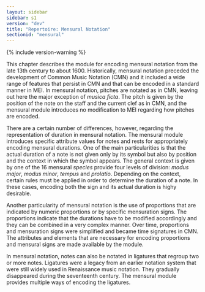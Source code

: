 ```yaml
---
layout: sidebar
sidebar: s1
version: "dev"
title: "Repertoire: Mensural Notation"
sectionid: "mensural"
---
```


{% include version-warning %}

This chapter describes the module for encoding mensural notation from the late 13th century to about 1600. Historically, mensural notation preceded the development of Common Music Notation (CMN) and it included a wide range of features that persist in CMN and that can be encoded in a standard manner in MEI. In mensural notation, pitches are notated as in CMN, leaving out here the major exception of *musica ficta*. The pitch is given by the position of the note on the staff and the current clef as in CMN, and the mensural module introduces no modification to MEI regarding how pitches are encoded.

There are a certain number of differences, however, regarding the representation of duration in mensural notation. The mensural module introduces specific attribute values for notes and rests for appropriately encoding mensural durations. One of the main particularities is that the actual duration of a note is not given only by its symbol but also by position and the context in which the symbol appears. The general context is given by one of the 16 mensural *species* provide four levels of division: *modus major*, *modus minor*, *tempus* and *prolatio*. Depending on the context, certain rules must be applied in order to determine the duration of a note. In these cases, encoding both the sign and its actual duration is highy desirable.

Another particularity of mensural notation is the use of proportions that are indicated by numeric proportions or by specific mensuration signs. The proportions indicate that the durations have to be modified accordingly and they can be combined in a very complex manner. Over time, proportions and mensuration signs were simplified and became time signatures in CMN. The attributes and elements that are necessary for encoding proportions and mensural signs are made available by the module.

In mensural notation, notes can also be notated in ligatures that regroup two or more notes. Ligatures were a legacy from an earlier notation system that were still widely used in Renaissance music notation. They gradually disappeared during the seventeenth century. The mensural module provides multiple ways of encoding the ligatures.
